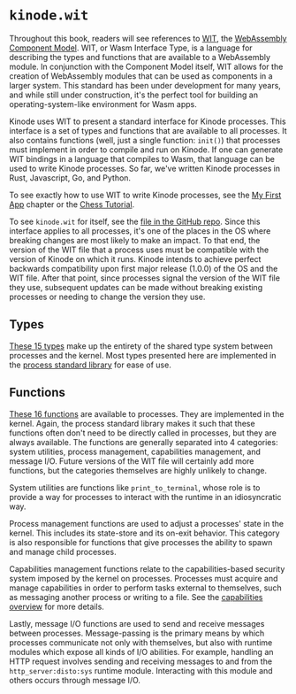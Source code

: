 # `kinode.wit`

Throughout this book, readers will see references to [WIT](https://component-model.bytecodealliance.org/design/wit.html), the [WebAssembly Component Model](https://github.com/WebAssembly/component-model).
WIT, or Wasm Interface Type, is a language for describing the types and functions that are available to a WebAssembly module.
In conjunction with the Component Model itself, WIT allows for the creation of WebAssembly modules that can be used as components in a larger system.
This standard has been under development for many years, and while still under construction, it's the perfect tool for building an operating-system-like environment for Wasm apps.

Kinode uses WIT to present a standard interface for Kinode processes.
This interface is a set of types and functions that are available to all processes.
It also contains functions (well, just a single function: `init()`) that processes must implement in order to compile and run on Kinode.
If one can generate WIT bindings in a language that compiles to Wasm, that language can be used to write Kinode processes.
So far, we've written Kinode processes in Rust, Javascript, Go, and Python.

To see exactly how to use WIT to write Kinode processes, see the [My First App](../my_first_app/chapter_1.md) chapter or the [Chess Tutorial](../chess_app/chess_engine.md).

To see `kinode.wit` for itself, see the [file in the GitHub repo](https://github.com/kinode-dao/kinode-wit/blob/master/kinode.wit).
Since this interface applies to all processes, it's one of the places in the OS where breaking changes are most likely to make an impact.
To that end, the version of the WIT file that a process uses must be compatible with the version of Kinode on which it runs.
Kinode intends to achieve perfect backwards compatibility upon first major release (1.0.0) of the OS and the WIT file.
After that point, since processes signal the version of the WIT file they use, subsequent updates can be made without breaking existing processes or needing to change the version they use.

## Types

[These 15 types](https://github.com/kinode-dao/kinode-wit/blob/758fac1fb144f89c2a486778c62cbea2fb5840ac/kinode.wit#L8-L106) make up the entirety of the shared type system between processes and the kernel.
Most types presented here are implemented in the [process standard library](../process_stdlib/overview.md) for ease of use.

## Functions

[These 16 functions](https://github.com/kinode-dao/kinode-wit/blob/758fac1fb144f89c2a486778c62cbea2fb5840ac/kinode.wit#L108-L190) are available to processes.
They are implemented in the kernel.
Again, the process standard library makes it such that these functions often don't need to be directly called in processes, but they are always available.
The functions are generally separated into 4 categories: system utilities, process management, capabilities management, and message I/O.
Future versions of the WIT file will certainly add more functions, but the categories themselves are highly unlikely to change.

System utilities are functions like `print_to_terminal`, whose role is to provide a way for processes to interact with the runtime in an idiosyncratic way.

Process management functions are used to adjust a processes' state in the kernel.
This includes its state-store and its on-exit behavior.
This category is also responsible for functions that give processes the ability to spawn and manage child processes.

Capabilities management functions relate to the capabilities-based security system imposed by the kernel on processes.
Processes must acquire and manage capabilities in order to perform tasks external to themselves, such as messaging another process or writing to a file.
See the [capabilities overview](../system/process/capabilities.md) for more details.

Lastly, message I/O functions are used to send and receive messages between processes.
Message-passing is the primary means by which processes communicate not only with themselves, but also with runtime modules which expose all kinds of I/O abilities.
For example, handling an HTTP request involves sending and receiving messages to and from the `http_server:disto:sys` runtime module.
Interacting with this module and others occurs through message I/O.

